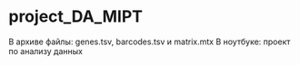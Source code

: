 # project_DA_MIPT
В архиве файлы: genes.tsv, barcodes.tsv и matrix.mtx В ноутбуке: проект по анализу данных
